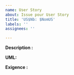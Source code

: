 ```yaml
---
name: User Story
about: Issue pour User Story
title: 'US$Nb: $NomUS'
labels: ''
assignees: ''

---
```


**Description :**

**UML:**

**Exigence :**
